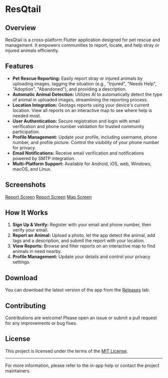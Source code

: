 # ResQtail

## Overview
ResQtail is a cross-platform Flutter application designed for pet rescue and management. It empowers communities to report, locate, and help stray or injured animals efficiently.

## Features

- **Pet Rescue Reporting:** Easily report stray or injured animals by uploading images, tagging the situation (e.g., "Injured", "Needs Help", "Adoption", "Abandoned"), and providing a description.
- **Automatic Animal Detection:** Utilizes AI to automatically detect the type of animal in uploaded images, streamlining the reporting process.
- **Location Integration:** Geotags reports using your device's current location. View all reports on an interactive map to see where help is needed most.
- **User Authentication:** Secure registration and login with email verification and phone number validation for trusted community participation.
- **Profile Management:** Update your profile, including username, phone number, and profile picture. Control the visibility of your phone number for privacy.
- **Email Notifications:** Receive email verification and notifications powered by SMTP integration.
- **Multi-Platform Support:** Available for Android, iOS, web, Windows, macOS, and Linux.

## Screenshots

[Report Screen](assets/screenshots/report.jpg) 
[Report Screen](assets/screenshots/report.jpg) 
[Map Screen](assets/screenshots/map.jpg)

## How It Works
1. **Sign Up & Verify:** Register with your email and phone number, then verify your email.
2. **Report an Animal:** Upload a photo, let the app detect the animal, add tags and a description, and submit the report with your location.
3. **View Reports:** Browse and filter reports on an interactive map to find animals in need nearby.
4. **Profile Management:** Update your details and control your privacy settings.

## Download

You can download the latest version of the app from the [Releases](https://github.com/your-repo/releases) tab.

## Contributing
Contributions are welcome! Please open an issue or submit a pull request for any improvements or bug fixes.

## License
This project is licensed under the terms of the [MIT License](LICENSE).

---

For more information, please refer to the in-app help or contact the project maintainers.
